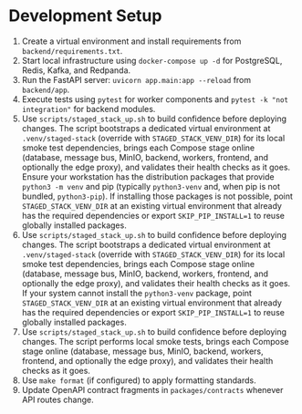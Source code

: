 # Development Setup

1. Create a virtual environment and install requirements from `backend/requirements.txt`.
2. Start local infrastructure using `docker-compose up -d` for PostgreSQL, Redis, Kafka, and Redpanda.
3. Run the FastAPI server: `uvicorn app.main:app --reload` from `backend/app`.
4. Execute tests using `pytest` for worker components and `pytest -k "not integration"` for backend modules.
5. Use `scripts/staged_stack_up.sh` to build confidence before deploying changes. The script bootstraps a dedicated virtual environment at `.venv/staged-stack` (override with `STAGED_STACK_VENV_DIR`) for its local smoke test dependencies, brings each Compose stage online (database, message bus, MinIO, backend, workers, frontend, and optionally the edge proxy), and validates their health checks as it goes. Ensure your workstation has the distribution packages that provide `python3 -m venv` and pip (typically `python3-venv` and, when pip is not bundled, `python3-pip`). If installing those packages is not possible, point `STAGED_STACK_VENV_DIR` at an existing virtual environment that already has the required dependencies or export `SKIP_PIP_INSTALL=1` to reuse globally installed packages.
5. Use `scripts/staged_stack_up.sh` to build confidence before deploying changes. The script bootstraps a dedicated virtual environment at `.venv/staged-stack` (override with `STAGED_STACK_VENV_DIR`) for its local smoke test dependencies, brings each Compose stage online (database, message bus, MinIO, backend, workers, frontend, and optionally the edge proxy), and validates their health checks as it goes. If your system cannot install the `python3-venv` package, point `STAGED_STACK_VENV_DIR` at an existing virtual environment that already has the required dependencies or export `SKIP_PIP_INSTALL=1` to reuse globally installed packages.
5. Use `scripts/staged_stack_up.sh` to build confidence before deploying changes. The script performs local smoke tests, brings each Compose stage online (database, message bus, MinIO, backend, workers, frontend, and optionally the edge proxy), and validates their health checks as it goes.
6. Use `make format` (if configured) to apply formatting standards.
7. Update OpenAPI contract fragments in `packages/contracts` whenever API routes change.
